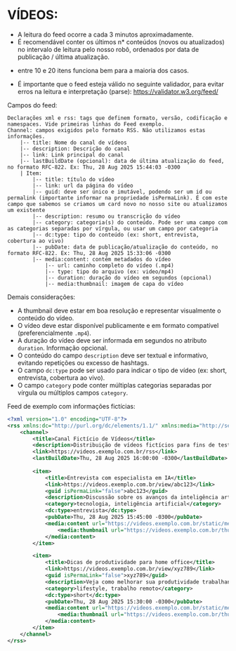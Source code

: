 # VÍDEOS:

- A leitura do feed ocorre a cada 3 minutos aproximadamente.
- É recomendável conter os últimos n* conteúdos (novos ou atualizados) no intervalo de leitura pelo nosso robô, ordenados por data de publicação / última atualização.
* entre 10 e 20 itens funciona bem para a maioria dos casos.
- É importante que o feed esteja válido no seguinte validador, para evitar erros na leitura e interpretação (parse): https://validator.w3.org/feed/

Campos do feed:

```text
Declarações xml e rss: tags que definem formato, versão, codificação e namespaces. Vide primeiras linhas do Feed exemplo.
Channel: campos exigidos pelo formato RSS. Não utilizamos estas informações.
	|-- title: Nome do canal de vídeos
	|-- description: Descrição do canal
	|-- link: Link principal do canal
	|-- lastBuildDate (opcional): data de última atualização do feed, no formato RFC-822. Ex: Thu, 28 Aug 2025 15:44:03 -0300
	| Item:
		|-- title: título do vídeo
		|-- link: url da página do vídeo
		|-- guid: deve ser único e imutável, podendo ser um id ou permalink (importante informar na propriedade isPermaLink). É com este campo que sabemos se criamos um card novo no nosso site ou atualizamos um existente
		|-- description: resumo ou transcrição do vídeo
		|-- category: categoria(s) do conteúdo. Pode ser uma campo com as categorias separadas por vírgula, ou usar um campo por categoria
		|-- dc:type: tipo do conteúdo (ex: short, entrevista, cobertura ao vivo)
		|-- pubDate: data de publicação/atualização do conteúdo, no formato RFC-822. Ex: Thu, 28 Aug 2025 15:33:06 -0300
		|-- media:content: contém metadados do vídeo
			|-- url: caminho completo do vídeo (.mp4)
			|-- type: tipo do arquivo (ex: video/mp4)
			|-- duration: duração do vídeo em segundos (opcional)
			|-- media:thumbnail: imagem de capa do vídeo
```

Demais considerações:

- A thumbnail deve estar em boa resolução e representar visualmente o conteúdo do vídeo.
- O vídeo deve estar disponível publicamente e em formato compatível (preferencialmente `.mp4`).
- A duração do vídeo deve ser informada em segundos no atributo `duration`. Informação opcional.
- O conteúdo do campo `description` deve ser textual e informativo, evitando repetições ou excesso de hashtags.
- O campo `dc:type` pode ser usado para indicar o tipo de vídeo (ex: short, entrevista, cobertura ao vivo).
- O campo `category` pode conter múltiplas categorias separadas por vírgula ou múltiplos campos `category`.

Feed de exemplo com informações fictícias:

```xml
<?xml version="1.0" encoding="UTF-8"?>
<rss xmlns:dc="http://purl.org/dc/elements/1.1/" xmlns:media="http://search.yahoo.com/mrss/" version="2.0">
	<channel>
		<title>Canal Fictício de Vídeos</title>
		<description>Distribuição de vídeos fictícios para fins de teste</description>
		<link>https://videos.exemplo.com.br/rss</link>
		<lastBuildDate>Thu, 28 Aug 2025 16:00:00 -0300</lastBuildDate>
		
		<item>
			<title>Entrevista com especialista em IA</title>
			<link>https://videos.exemplo.com.br/view/abc123</link>
			<guid isPermaLink="false">abc123</guid>
			<description>Discussão sobre os avanços da inteligência artificial em 2025.</description>
			<category>tecnologia, inteligência artificial</category>
			<dc:type>entrevista</dc:type>
			<pubDate>Thu, 28 Aug 2025 15:45:00 -0300</pubDate>
			<media:content url="https://videos.exemplo.com.br/static/medias/abc123.mp4" type="video/mp4" duration="120">
				<media:thumbnail url="https://videos.exemplo.com.br/thumbnails/abc123.jpg"/>
			</media:content>
		</item>

		<item>
			<title>Dicas de produtividade para home office</title>
			<link>https://videos.exemplo.com.br/view/xyz789</link>
			<guid isPermaLink="false">xyz789</guid>
			<description>Veja como melhorar sua produtividade trabalhando de casa.</description>
			<category>lifestyle, trabalho remoto</category>
			<dc:type>short</dc:type>
			<pubDate>Thu, 28 Aug 2025 15:30:00 -0300</pubDate>
			<media:content url="https://videos.exemplo.com.br/static/medias/xyz789.mp4" type="video/mp4" duration="90">
				<media:thumbnail url="https://videos.exemplo.com.br/thumbnails/xyz789.jpg"/>
			</media:content>
		</item>
	</channel>
</rss>
```

